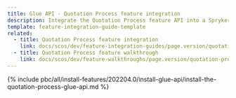 ```yaml
---
title: Glue API - Quotation Process feature integration
description: Integrate the Quotation Process feature API into a Spryker project
template: feature-integration-guide-template
related:
  - title: Quotation Process feature integration
    link: docs/scos/dev/feature-integration-guides/page.version/quotation-process-feature-integration.html
  - title: Quotation Process feature walkthrough
    link: docs/scos/dev/feature-walkthroughs/page.version/quotation-process-feature-walkthrough/quotation-process-feature-walkthrough.html
---
```


{% include pbc/all/install-features/202204.0/install-glue-api/install-the-quotation-process-glue-api.md %} <!-- To edit, see /_includes/pbc/all/install-features/202204.0/install-glue-api/install-the-quotation-process-glue-api.md -->

